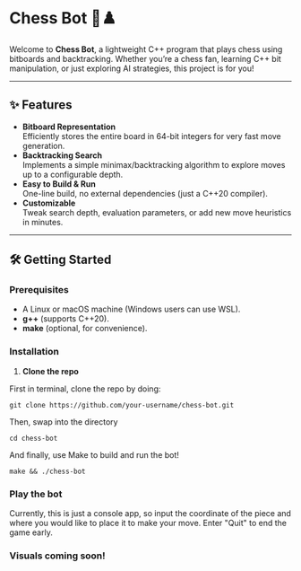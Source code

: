 # Chess Bot 🏰♟️

Welcome to **Chess Bot**, a lightweight C++ program that plays chess using bitboards and backtracking. Whether you’re a chess fan, learning C++ bit manipulation, or just exploring AI strategies, this project is for you!

---

## ✨ Features

- **Bitboard Representation**  
  Efficiently stores the entire board in 64-bit integers for very fast move generation.
- **Backtracking Search**  
  Implements a simple minimax/backtracking algorithm to explore moves up to a configurable depth.
- **Easy to Build & Run**  
  One-line build, no external dependencies (just a C++20 compiler).
- **Customizable**  
  Tweak search depth, evaluation parameters, or add new move heuristics in minutes.

---

## 🛠️ Getting Started

### Prerequisites

- A Linux or macOS machine (Windows users can use WSL).
- **g++** (supports C++20).
- **make** (optional, for convenience).

### Installation

1. **Clone the repo**  

First in terminal, clone the repo by doing: 
   
```git clone https://github.com/your-username/chess-bot.git```

Then, swap into the directory
   
```cd chess-bot```

And finally, use Make to build and run the bot!
   
```make && ./chess-bot```

### Play the bot
Currently, this is just a console app, so input the coordinate of the piece and where you would like to place it to make your move. Enter "Quit" to end the game early. 


### Visuals coming soon!
